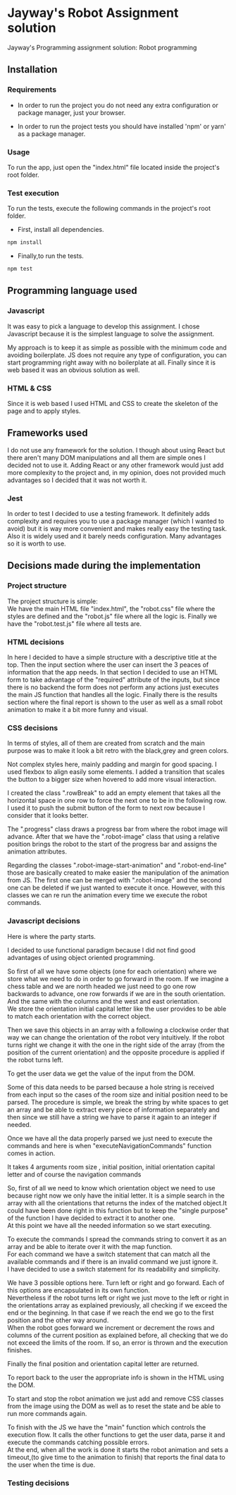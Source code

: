 # Jayway's Robot Assignment solution

Jayway's Programming assignment solution: Robot programming

## Installation

### Requirements

- In order to run the project you do not need any extra configuration or package manager, just your browser.

- In order to run the project tests you should have installed 'npm' or yarn' as a package manager.

### Usage

To run the app, just open the "index.html" file located inside the project's root folder.

### Test execution

To run the tests, execute the following commands in the project's root folder.

- First, install all dependencies.

```bash
npm install
```

- Finally,to run the tests.

```bash
npm test
```

## Programming language used

### Javascript

It was easy to pick a language to develop this assignment. I chose Javascript because it is the simplest language to solve the assignment.

My approach is to keep it as simple as possible with the minimum code and avoiding boilerplate. JS does not require any type of configuration, you can start programming right away with no boilerplate at all. Finally since it is web based it was an obvious solution as well.

### HTML & CSS

Since it is web based I used HTML and CSS to create the skeleton of the page and to apply styles.

## Frameworks used

I do not use any framework for the solution. I though about using React but there aren't many DOM manipulations and all them are simple ones I decided not to use it. Adding React or any other framework would just add more complexity to the project and, in my opinion, does not provided much advantages so I decided that it was not worth it.

### Jest

In order to test I decided to use a testing framework. It definitely adds complexity and requires you to use a package manager (which I wanted to avoid) but it is way more convenient and makes really easy the testing task. Also it is widely used and it barely needs configuration. Many advantages so it is worth to use.

## Decisions made during the implementation

### Project structure

The project structure is simple:<br/>
We have the main HTML file "index.html", the "robot.css" file where the styles are defined and the "robot.js" file where all the logic is. Finally we have the "robot.test.js" file where all tests are.

### HTML decisions

In here I decided to have a simple structure with a descriptive title at the top. Then the input section where the user can insert the 3 peaces of information that the app needs. In that section I decided to use an HTML form to take advantage of the "required" attribute of the inputs, but since there is no backend the form does not perform any actions just executes the main JS function that handles all the logic. Finally there is the results section where the final report is shown to the user as well as a small robot animation to make it a bit more funny and visual.

### CSS decisions

In terms of styles, all of them are created from scratch and the main purpose was to make it look a bit retro with the black,grey and green colors.

Not complex styles here, mainly padding and margin for good spacing. I used flexbox to align easily some elements. I added a transition that scales the button to a bigger size when hovered to add more visual interaction.

I created the class ".rowBreak" to add an empty element that takes all the horizontal space in one row to force the next one to be in the following row. I used it to push the submit button of the form to next row because I consider that it looks better.

The ".progress" class draws a progress bar from where the robot image will advance. After that we have the ".robot-image" class that using a relative position brings the robot to the start of the progress bar and assigns the animation attributes.

Regarding the classes ".robot-image-start-animation" and ".robot-end-line" those are basically created to make easier the manipulation of the animation from JS. The first one can be merged with ".robot-image" and the second one can be deleted if we just wanted to execute it once. However, with this classes we can re run the animation every time we execute the robot commands.

### Javascript decisions

Here is where the party starts.

I decided to use functional paradigm because I did not find good advantages of using object oriented programming.

So first of all we have some objects (one for each orientation) where we store what we need to do in order to go forward in the room. If we imagine a chess table and we are north headed we just need to go one row backwards to advance, one row forwards if we are in the south orientation. And the same with the columns and the west and east orientation.<br/>
We store the orientation initial capital letter like the user provides to be able to match each orientation with the correct object.

Then we save this objects in an array with a following a clockwise order that way we can change the orientation of the robot very intuitively. If the robot turns right we change it with the one in the right side of the array (from the position of the current orientation) and the opposite procedure is applied if the robot turns left.

To get the user data we get the value of the input from the DOM.

Some of this data needs to be parsed because a hole string is received from each input so the cases of the room size and initial position need to be parsed. The procedure is simple, we break the string by white spaces to get an array and be able to extract every piece of information separately and then since we still have a string we have to parse it again to an integer if needed.

Once we have all the data properly parsed we just need to execute the commands and here is when "executeNavigationCommands" function comes in action.

It takes 4 arguments room size , initial position, initial orientation capital letter and of course the navigation commands

So, first of all we need to know which orientation object we need to use because right now we only have the initial letter. It is a simple search in the array with all the orientations that returns the index of the matched object.It could have been done right in this function but to keep the "single purpose" of the function I have decided to extract it to another one.<br/>
At this point we have all the needed information so we start executing.

To execute the commands I spread the commands string to convert it as an array and be able to iterate over it with the map function. <br/>
For each command we have a switch statement that can match all the available commands and if there is an invalid command we just ignore it.<br/>
I have decided to use a switch statement for its readability and simplicity.

We have 3 possible options here. Turn left or right and go forward. Each of this options are encapsulated in its own function.<br/>
Nevertheless if the robot turns left or right we just move to the left or right in the orientations array as explained previously, all checking if we exceed the end or the beginning. In that case if we reach the end we go to the first position and the other way around.<br/> When the robot goes forward we increment or decrement the rows and columns of the current position as explained before, all checking that we do not exceed the limits of the room. If so, an error is thrown and the execution finishes.

Finally the final position and orientation capital letter are returned.

To report back to the user the appropriate info is shown in the HTML using the DOM.

To start and stop the robot animation we just add and remove CSS classes from the image using the DOM as well as to reset the state and be able to run more commands again.

To finish with the JS we have the "main" function which controls the execution flow. It calls the other functions to get the user data, parse it and execute the commands catching possible errors.<br/>
At the end, when all the work is done it starts the robot animation and sets a timeout,(to give time to the animation to finish) that reports the final data to the user when the time is due.

### Testing decisions

